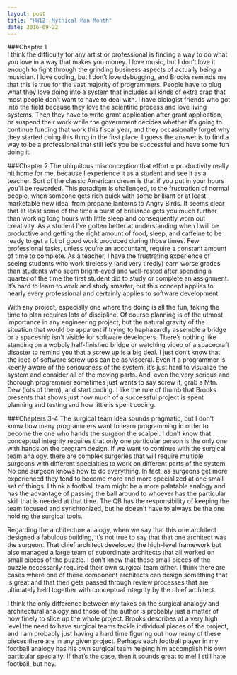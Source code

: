 ```yaml
---
layout: post
title: "HW12: Mythical Man Month"
date: 2016-09-22
--- 
```

###Chapter 1  
I think the difficulty for any artist or professional is finding a way to do what you love in a way that makes you money. I love music, but I don’t love it enough to fight through the grinding business aspects of actually being a musician. I love coding, but I don’t love debugging, and Brooks reminds me that this is true for the vast majority of programmers. People have to plug what they love doing into a system that includes all kinds of extra crap that most people don’t want to have to deal with. I have biologist friends who got into the field because they love the scientific process and love living systems. Then they have to write grant application after grant application, or suspend their work while the government decides whether it’s going to continue funding that work this fiscal year, and they occasionally forget why they started doing this thing in the first place. I guess the answer is to find a way to be a professional that still let’s you be successful and have some fun doing it. 

###Chapter 2
The ubiquitous misconception that effort = productivity really hit home for me, because I experience it as a student and see it as a teacher. Sort of the classic American dream is that if you put in your hours you’ll be rewarded. This paradigm is challenged, to the frustration of normal people, when someone gets rich quick with some brilliant or at least marketable new idea, from propane lanterns to Angry Birds. It seems clear that at least some of the time a burst of brilliance gets you much further than working long hours with little sleep and consequently worn out creativity. As a student I’ve gotten better at understanding when I will be productive and getting the right amount of food, sleep, and caffeine to be ready to get a lot of good work produced during those times. Few professional tasks, unless you’re an accountant, require a constant amount of time to complete. As a teacher, I have the frustrating experience of seeing students who work tirelessly (and very tiredly) earn worse grades than students who seem bright-eyed and well-rested after spending a quarter of the time the first student did to study or complete an assignment. It’s hard to learn to work and study smarter, but this concept applies to nearly every professional and certainly applies to software development.

With any project, especially one where the doing is all the fun, taking the time to plan requires lots of discipline. Of course planning is of the utmost importance in any engineering project, but the natural gravity of the situation that would be apparent if trying to haphazardly assemble a bridge or a spaceship isn’t visible for software developers. There’s nothing like standing on a wobbly half-finished bridge or watching video of a spacecraft disaster to remind you that a screw up is a big deal. I just don’t know that the idea of software screw ups can be as visceral. Even if a programmer is keenly aware of the seriousness of the system, it’s just hard to visualize the system and consider all of the moving parts. And, even the very serious and thorough programmer sometimes just wants to say screw it, grab a Mtn. Dew (lots of them), and start coding. I like the rule of thumb that Brooks presents that shows just how much of a successful project is spent planning and testing and how little is spent coding.

###Chapters 3-4
The surgical team idea sounds pragmatic, but I don’t know how many programmers want to learn programming in order to become the one who hands the surgeon the scalpel. I don’t know that conceptual integrity requires that only one particular person is the only one with hands on the program design. If we want to continue with the surgical team analogy, there are complex surgeries that will require multiple surgeons with different specialties to work on different parts of the system. No one surgeon knows how to do everything. In fact, as surgeons get more experienced they tend to become more and more specialized at one small set of things. I think a football team might be a more palatable analogy and has the advantage of passing the ball around to whoever has the particular skill that is needed at that time. The QB has the responsibility of keeping the team focused and synchronized, but he doesn’t have to always be the one holding the surgical tools.

Regarding the architecture analogy, when we say that this one architect designed a fabulous building, it’s not true to say that that one architect was the surgeon. That chief architect developed the high-level framework but also managed a large team of subordinate architects that all worked on small pieces of the puzzle.  I don’t know that these small pieces of the puzzle necessarily required their own surgical team either. I think there are cases where one of these component architects can design something that is great and that then gets passed through review processes that are ultimately held together with conceptual integrity by the chief architect.

I think the only difference between my takes on the surgical analogy and architectural analogy and those of the author is probably just a matter of how finely to slice up the whole project. Brooks describes at a very high level the need to have surgical teams tackle individual pieces of the project, and I am probably just having a hard time figuring out how many of these pieces there are in any given project. Perhaps each football player in my football analogy has his own surgical team helping him accomplish his own particular specialty. If that’s the case, then it sounds great to me! I still hate football, but hey.


